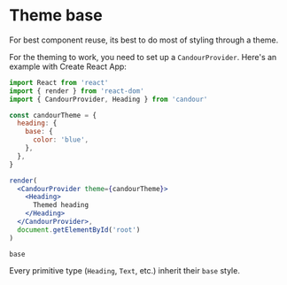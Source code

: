 # Theme base

For best component reuse, its best to do most of styling
through a theme.

For the theming to work, you need to set up a `CandourProvider`.
Here's an example with Create React App:

```jsx sandbox
import React from 'react'
import { render } from 'react-dom'
import { CandourProvider, Heading } from 'candour'

const candourTheme = {
  heading: {
    base: {
      color: 'blue',
    },
  },
}

render(
  <CandourProvider theme={candourTheme}>
    <Heading>
      Themed heading
    </Heading>
  </CandourProvider>,
  document.getElementById('root')
)
```

`base`

Every primitive type (`Heading`, `Text`, etc.) inherit their `base`
style.
